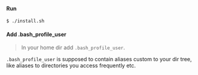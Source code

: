 #### Run ####
```
$ ./install.sh
```

#### Add .bash_profile_user ####
> In your home dir add `.bash_profile_user`. 

`.bash_profile_user` is supposed to contain aliases custom to your dir tree, like aliases to directories you access frequently etc.
